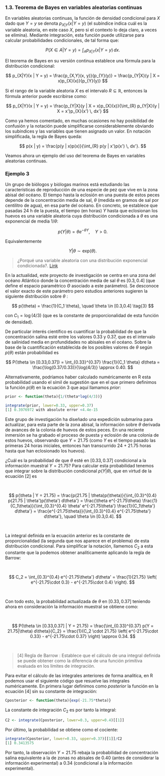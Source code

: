 ### 1.3. Teorema de Bayes en variables aleatorias continuas

En variables aleatorias continuas, la función de densidad condicional para $X$ dado que $Y = y$ se denota $p_{X|Y}(x | Y = y)$ (el subíndice indica cuál es la variable aleatoria, en este caso $X$, pero si el contexto lo deja claro, a veces se elimina). Mediante integración, esta función puede utilizarse para calcular probabilidades condicionales, de tal forma que:

$$
P(X \in A | Y = y) = \int_{A} p_{X|Y}(x | Y = y) \, dx.
$$

El teorema de Bayes en su versión continua establece una fórmula para la distribución condicional:

$$
p_{X|Y}(x | Y = y) = \frac{p_{X,Y}(x, y)}{p_{Y}(y)} = \frac{p_{Y|X}(y | X = x)p_{X}(x)}{p_{Y}(y)}
$$

Si el rango de la variable aleatoria $X$ es el intervalo $R \subseteq \mathbb{R}$, entonces la fórmula anterior puede escribirse como:

$$
p_{X|Y}(x | Y = y) = \frac{p_{Y|X}(y | X = x)p_{X}(x)}{\int_{R} p_{Y|X}(y | X = x')p_{X}(x') \, dx'}
$$

Como ya hemos comentado, en muchas ocasiones no hay posibilidad de confusión y la notación puede simplificarse considerablemente obviando los subíndices y las variables que tienen asignado un valor. En notación simplificada, la regla de Bayes queda:

$$
p(x | y) = \frac{p(y | x)p(x)}{\int_{R} p(y | x')p(x') \, dx'}.
$$

Veamos ahora un ejemplo del uso del teorema de Bayes en variables aleatorias continuas.


### Ejemplo 3

Un grupo de biólogos y biólogas marinos está estudiando las características de reproducción de una especie de pez que vive en la zona abisal del océano. El tiempo hasta la eclosión en una puesta de estos peces depende de la concentración media de sal, $\theta$ (medida en gramos de sal por centilitro de agua), en esa parte del océano. En concreto, se establece que pasadas 24 h de la puesta, el tiempo (en horas) $Y$ hasta que eclosionan los huevos es una variable aleatoria cuya distribución condicionada a $\theta$ es una exponencial de media $1/\theta$:

$$
p(Y | \theta) = \theta e^{-\theta Y}, \quad Y > 0.
$$

Equivalentemente

$$
Y | \theta \sim \text{exp}(\theta).
$$

> ¿Porqué una variable aleatoria con una distribución exponencial condicionada?. [Link](04_exponencial.md)

En la actualidad, este proyecto de investigación se centra en una zona del océano Atlántico donde la concentración media de sal $\theta$ es $[0.3,0.4]$ (que define el espacio paramétrico $\Theta$ asociado a este parámetro). Se desconoce el valor exacto de este parámetro pero estudios anteriores sugieren la siguiente distribución sobre $\theta$ :

$$
p(\theta) = \frac{1}{C_1 \theta}, \quad \theta \in [0.3,0.4] \tag{3}
$$

con $C_1 = \log(4/3)$ (que es la constante de proporcionalidad de esta función de densidad).

De particular interés científico es cuantificar la probabilidad de que la concentración salina esté entre los valores 0.33 y 0.37, que es el intervalo de salinidad media en profundidades no abisales en el océano. Sobre la base de la cuantificación establecida de los posibles valores de $\theta$ según $p(\theta)$ están probabilidad es

$$
P(\theta \in [0.33,0.37]) = \int_{0.33}^{0.37} \frac{1}{C_1 \theta} d\theta = \frac{\log(0.37/0.33)}{\log(4/3)} \approx 0.40.
$$

Alternativamente, podríamos haber calculado numéricamente en R esta probabilidad usando el símil de sugestión que en el que primero definimos la función $p(\theta)$ en la ecuación 3 que aquí llamamos _prior_:


```r
prior <- function(theta){1/(theta*log(4/3))}

integrate(prior, lower=0.33, upper=0.37)
[1] 0.3976972 with absolute error <4.4e-15
```

Este grupo de investigación ha diseñado una expedición submarina para actualizar, para esta parte de la zona abisal, la información sobre $\theta$ derivada de avances de la colonia de huevos de estos peces. En una reciente inmersión se ha grabado el proceso de puesta y eclosión de una colonia de estos huevos, observando que $Y = 21.75$ (como $Y$ es el tiempo pasado las primeras 24 horas iniciales, entonces han transcurrido 24 + 21.75 horas hasta que han eclosionado los huevos).

¿Cuál es la probabilidad de que $\theta$ esté en $[0.33,0.37]$ condicional a la información muestral $Y = 21.75$? Para calcular esta probabilidad tenemos que integrar sobre la distribución condicional $p(Y | \theta)$, que en virtud de la ecuación $[2]$ es

<br>

$$
p(\theta | Y = 21.75) = \frac{p(21.75 | \theta)p(\theta)}{\int_{0.3}^{0.4} p(21.75 | \theta')p(\theta') d\theta'} = \frac{\theta e^{-21.75\theta} \frac{1}{C_1\theta}}{\int_{0.3}^{0.4} \theta' e^{-21.75\theta'} \frac{1}{C_1\theta'} d\theta'} = \frac{e^{-21.75\theta}}{\int_{0.3}^{0.4} e^{-21.75\theta'} d\theta'}, \quad \theta \in [0.3,0.4].
$$


<br>

La integral definida en la ecuación anterior es la constante de proporcionalidad (la segunda que nos aparece en el problema) de esta distribución condicional. Para simplificar la notación, llamemos $C_2$ a esta constante que la podemos obtener analíticamente aplicando la regla de Barrow:

<br>

$$
C_2 = \int_{0.3}^{0.4} e^{-21.75\theta'} d\theta' = \frac{1}{21.75} \left( e^{-21.75\cdot 0.3} - e^{-21.75\cdot 0.4} \right).
$$

<br>

Con todo esto, la probabilidad actualizada de $\theta$ en $[0.33,0.37]$ teniendo ahora en consideración la información muestral se obtiene como:

<br>

$$
P(\theta \in [0.33,0.37] | Y = 21.75) = \frac{\int_{0.33}^{0.37} p(Y = 21.75|\theta) d\theta}{C_2} = \frac{1}{C_2 \cdot 21.75} \left( e^{-21.75\cdot 0.33} - e^{-21.75\cdot 0.37} \right) \approx 0.34.
$$

<br>

> [4] Regla de Barrow : Establece que el cálculo de una integral definida se puede obtener como la diferencia de una función primitiva evaluada en los límites de integración.

Para evitar el cálculo de las integrales anteriores de forma analítica, en R podemos usar el siguiente código que resuelve las integrales numéricamente. En primera lugar definimos como *posterior* la función en la ecuación $[4]$ sin su constante de integración:

```r
Cposterior <- function(theta){exp(-21.75*theta)}
```

La constante de integración $C_2$ es por tanto la integral:

```r
C2 <- integrate(Cposterior, lower=0.3, upper=0.4)[[1]]
```

Por último, la probabilidad se obtiene como el cociente:

```r
integrate(Cposterior, lower=0.33, upper=0.37)[[1]]/C2
[1] 0.3413575
```

Por tanto, la observación $Y = 21.75$ rebaja la probabilidad de concentración salina equivalente a la de zonas no abisales de $0.40$ (antes de considerar la información experimental) a $0.34$ (condicional a la información experimental).



